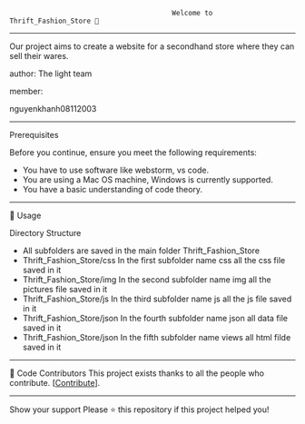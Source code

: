                                             Welcome to Thrift_Fashion_Store 👋
-------------------------------------------------------

Our project aims to create a website for a secondhand store where they can sell their wares.

author: The light team

member: 

nguyenkhanh08112003

-------------------------------------------------------
Prerequisites

Before you continue, ensure you meet the following requirements:

* You have to use software like webstorm, vs code.
* You are using a Mac OS machine, Windows is currently supported.
* You have a basic understanding of code theory.
--------------------------------------------------------
🚀 Usage

Directory Structure
 - All subfolders are saved in the main folder Thrift_Fashion_Store
 - Thrift_Fashion_Store/css In the first subfolder name css all the css file saved in it
 - Thrift_Fashion_Store/img In the second subfolder name img all the pictures file saved in it
 - Thrift_Fashion_Store/js In the third subfolder name js all the js file saved in it
 - Thrift_Fashion_Store/json In the fourth subfolder name json all data file saved in it
 - Thrift_Fashion_Store/json  In the fifth subfolder name views all html filde saved in it
 
---------------------------------------------------------
🤝 Code Contributors
This project exists thanks to all the people who contribute. [[Contribute](https://github.com/TheLight2022/Thrift_Fashion_Store/graphs/contributors)].

---------------------------------------------------------
Show your support
Please ⭐️ this repository if this project helped you!

